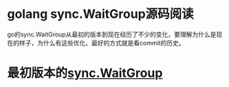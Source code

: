 # golang sync.WaitGroup源码阅读
go的sync.WaitGroup从最初的版本到现在经历了不少的变化，要理解为什么是现在的样子，为什么有这些优化，最好的方式就是看commit的历史。

# 最初版本的[sync.WaitGroup](https://github.com/golang/go/blob/c007ce824d9a4fccb148f9204e04c23ed2984b71/src/sync/waitgroup.go)
